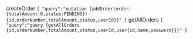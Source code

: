 createOrder
``
{
    "query":"mutation {addOrder(order:{totalAmount:0,status:PENDING}){id,orderNumber,totalAmount,status,userId}}"
}
``
getAllOrders
``
{
    "query":"query {getAllOrders {id,orderNumber,totalAmount,status,userId,user{id,name,password}}}"
}
``
